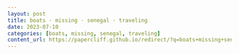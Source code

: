 ```yaml
---
layout: post
title: boats · missing · senegal · traveling
date: 2023-07-10
categories: [boats, missing, senegal, traveling]
content_url: https://papercliff.github.io/redirect/?q=boats+missing+senegal+traveling&tbs=cdr:1,cd_min:7/9/2023,cd_max:7/11/2023
---
```

